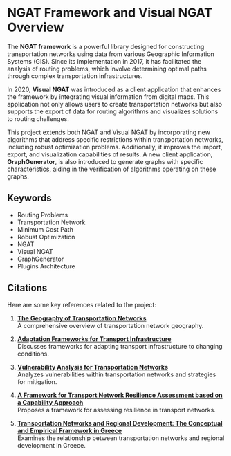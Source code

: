 # NGAT Framework and Visual NGAT Overview

The **NGAT framework** is a powerful library designed for constructing transportation networks using data from various Geographic Information Systems (GIS). Since its implementation in 2017, it has facilitated the analysis of routing problems, which involve determining optimal paths through complex transportation infrastructures.

In 2020, **Visual NGAT** was introduced as a client application that enhances the framework by integrating visual information from digital maps. This application not only allows users to create transportation networks but also supports the export of data for routing algorithms and visualizes solutions to routing challenges.

This project extends both NGAT and Visual NGAT by incorporating new algorithms that address specific restrictions within transportation networks, including robust optimization problems. Additionally, it improves the import, export, and visualization capabilities of results. A new client application, **GraphGenerator**, is also introduced to generate graphs with specific characteristics, aiding in the verification of algorithms operating on these graphs.

## Keywords
- Routing Problems
- Transportation Network
- Minimum Cost Path
- Robust Optimization
- NGAT
- Visual NGAT
- GraphGenerator
- Plugins Architecture

## Citations

Here are some key references related to the project:

1. **[The Geography of Transportation Networks](https://transportgeography.org/contents/chapter2/geography-of-transportation-networks/)**  
   A comprehensive overview of transportation network geography.

2. **[Adaptation Frameworks for Transport Infrastructure](https://www.oecd-ilibrary.org/docserver/9789282108079-6-en.pdf?expires=1728815845&id=id&accname=guest&checksum=29CF776DE60A3831A26CE84C96CBCC57)**  
   Discusses frameworks for adapting transport infrastructure to changing conditions.

3. **[Vulnerability Analysis for Transportation Networks](https://shop.elsevier.com/books/vulnerability-analysis-for-transportation-networks/taylor/978-0-12-811010-2)**  
   Analyzes vulnerabilities within transportation networks and strategies for mitigation.

4. **[A Framework for Transport Network Resilience Assessment based on a Capability Approach](https://www.researchgate.net/publication/383658540_A_Framework_for_Transport_Network_Resilience_Assessment_based_on_a_Capability_Approach)**  
   Proposes a framework for assessing resilience in transport networks.

5. **[Transportation Networks and Regional Development: The Conceptual and Empirical Framework in Greece](https://www.researchgate.net/publication/382048489_TRANSPORTATION_NETWORKS_AND_REGIONAL_DEVELOPMENT_THE_CONCEPTUAL_AND_EMPIRICAL_FRAMEWORK_IN_GREECE)**  
   Examines the relationship between transportation networks and regional development in Greece.

